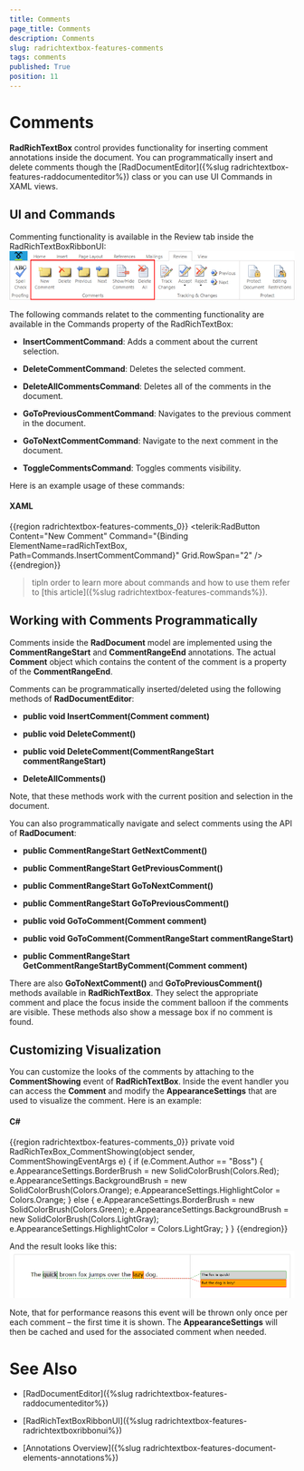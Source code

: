 ```yaml
---
title: Comments
page_title: Comments
description: Comments
slug: radrichtextbox-features-comments
tags: comments
published: True
position: 11
---
```


# Comments



__RadRichTextBox__ control provides functionality for inserting comment annotations inside the document. You can programmatically insert and
        delete comments though the [RadDocumentEditor]({%slug radrichtextbox-features-raddocumenteditor%}) class or you can use UI Commands in XAML views.
      

## UI and Commands

Commenting functionality is available in the Review tab inside the RadRichTextBoxRibbonUI:
        ![Rad Rich Text Box Features Comments 01](images/RadRichTextBox_Features_Comments_01.png)

The following commands relatet to the commenting functionality are available in the Commands property of the RadRichTextBox:
        

* __InsertCommentCommand__: Adds a comment about the current selection.
            

* __DeleteCommentCommand__: Deletes the selected comment.
            

* __DeleteAllCommentsCommand__: Deletes all of the comments in the document.
            

* __GoToPreviousCommentCommand__: Navigates to the previous comment in the document.
            

* __GoToNextCommentCommand__: Navigate to the next comment in the document.
            

* __ToggleCommentsCommand__: Toggles comments visibility.
            

Here is an example usage of these commands:
        

#### __XAML__

{{region radrichtextbox-features-comments_0}}
	            <telerik:RadButton Content="New Comment" Command="{Binding ElementName=radRichTextBox, Path=Commands.InsertCommentCommand}" Grid.RowSpan="2"  />
	            <CheckBox Content="Show Comments" telerik:RadRichTextBoxRibbonUI.RichTextCommand="{Binding ElementName=radRichTextBox, Path=Commands.ToggleCommentsCommand}" Grid.RowSpan="2"/>
	{{endregion}}



>tipIn order to learn more about commands and how to use them refer to [this article]({%slug radrichtextbox-features-commands%}).
          

## Working with Comments Programmatically

Comments inside the __RadDocument__ model are implemented using the __CommentRangeStart__ 
          and __CommentRangeEnd__ annotations. The actual __Comment__ object which contains the content of the 
          comment is a property of the __CommentRangeEnd__.
        

Comments can be programmatically inserted/deleted using the following methods of __RadDocumentEditor__:
        

* __public void InsertComment(Comment comment)__

* __public void DeleteComment()__

* __public void DeleteComment(CommentRangeStart commentRangeStart)__

* __DeleteAllComments()__

Note, that these methods work with the current position and selection in the document.
        

You can also programmatically navigate and select comments using the API of __RadDocument__:
        

* __public CommentRangeStart GetNextComment()__

* __public CommentRangeStart GetPreviousComment()__

* __public CommentRangeStart GoToNextComment()__

* __public CommentRangeStart GoToPreviousComment()__

* __public void GoToComment(Comment comment)__

* __public void GoToComment(CommentRangeStart commentRangeStart)__

* __public CommentRangeStart GetCommentRangeStartByComment(Comment comment)__

There are also __GoToNextComment()__ and __GoToPreviousComment()__ methods available in 
          __RadRichTextBox__. They select the appropriate comment and place the focus inside the comment balloon if the comments are visible. 
          These methods also show a message box if no comment is found.
        

## Customizing Visualization

You can customize the looks of the comments by attaching to the __CommentShowing__ event of __RadRichTextBox__. 
          Inside the event handler you can access the __Comment__ and modify the __AppearanceSettings__ that are used to 
          visualize the comment. Here is an example:
        

#### __C#__

{{region radrichtextbox-features-comments_0}}
	        private void RadRichTexBox_CommentShowing(object sender, CommentShowingEventArgs e)
	        {
	            if (e.Comment.Author == "Boss")
	            {
	                e.AppearanceSettings.BorderBrush = new SolidColorBrush(Colors.Red);
	                e.AppearanceSettings.BackgroundBrush = new SolidColorBrush(Colors.Orange);
	                e.AppearanceSettings.HighlightColor = Colors.Orange;
	            }
	            else
	            {
	                e.AppearanceSettings.BorderBrush = new SolidColorBrush(Colors.Green);
	                e.AppearanceSettings.BackgroundBrush = new SolidColorBrush(Colors.LightGray);
	                e.AppearanceSettings.HighlightColor = Colors.LightGray;
	            }
	        }
	{{endregion}}



And the result looks like this:
        ![Rad Rich Text Box Features Comments 02](images/RadRichTextBox_Features_Comments_02.png)

Note, that for performance reasons this event will be thrown only once per each comment – the first time it is shown. The 
          __AppearanceSettings__ will then be cached and used for the associated comment when needed.
        

# See Also

 * [RadDocumentEditor]({%slug radrichtextbox-features-raddocumenteditor%})

 * [RadRichTextBoxRibbonUI]({%slug radrichtextbox-features-radrichtextboxribbonui%})

 * [Annotations Overview]({%slug radrichtextbox-features-document-elements-annotations%})
